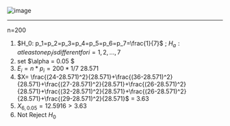 ![image](https://github.com/user-attachments/assets/3352e752-3be1-45bd-b0fa-ad46517c9a68)

_______

n=200

1. $H_0: p_1=p_2=p_3=p_4=p_5=p_6=p_7=\frac{1}{7}$ ;
   $H_a : at least one p_i is different for i=1,2,...,7$
3. set $\alpha = 0.05 $
4. $E_i = n* p_i =200* 1/7 ~28.571$
5. $X= \frac{(24-28.571)^2}{28.571}+\frac{(36-28.571)^2}{28.571}+\frac{(27-28.571)^2}{28.571}+\frac{(26-28.571)^2}{28.571}+\frac{(32-28.571)^2}{28.571}+\frac{(26-28.571)^2}{28.571}+\frac{(29-28.571)^2}{28.571}$ = 3.63
6. $X_{6,0.05} = 12.5916 > 3.63$
7. Not Reject $H_0$
